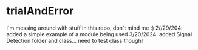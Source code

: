 # trialAndError
I'm messing around with stuff in this repo, don't mind me
:)
2//29/204: added a simple example of a module being used
3/20/2024: added Signal Detection folder and class... need to test class though!
